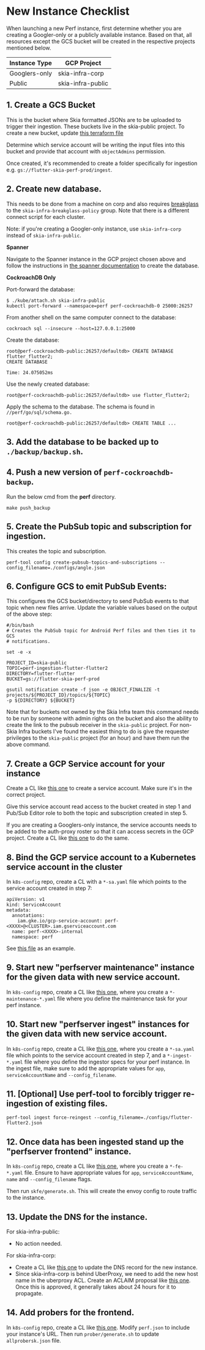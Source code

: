 # New Instance Checklist

When launching a new Perf instance, first determine whether you are creating a Googler-only
or a publicly available instance. Based on that, all resources except the GCS bucket will
be created in the respective projects mentioned below.

| Instance Type | GCP Project       |
| ------------- | ----------------- |
| Googlers-only | skia-infra-corp   |
| Public        | skia-infra-public |

## 1. Create a GCS Bucket

This is the bucket where Skia formatted JSONs are to be uploaded to trigger their ingestion.
These buckets live in the skia-public project. To create a new bucket, update [this
terraform file](go/skia-perf-buckets)

Determine which service account will be writing the input files into this bucket and provide
that account with `objectAdmins` permission.

Once created, it's recommended to create a folder specifically for ingestion e.g.
`gs://flutter-skia-perf-prod/ingest`.

## 2. Create new database.

This needs to be done from a machine on corp and also requires
[breakglass](https://grants.corp.google.com/#/grants) to the `skia-infra-breakglass-policy` group.
Note that there is a different connect script for each cluster.

Note: if you're creating a Googler-only instance, use `skia-infra-corp` instead
of `skia-infra-public`.

**Spanner**

Navigate to the Spanner instance in the GCP project chosen above and follow the instructions in [the spanner documentation](./Spanner.md) to create the database.

**CockroachDB Only**

Port-forward the database:

```
$ ./kube/attach.sh skia-infra-public
kubectl port-forward --namespace=perf perf-cockroachdb-0 25000:26257
```

From another shell on the same computer connect to the database:

```
cockroach sql --insecure --host=127.0.0.1:25000
```

Create the database:

```
root@perf-cockroachdb-public:26257/defaultdb> CREATE DATABASE flutter_flutter2;
CREATE DATABASE

Time: 24.075052ms
```

Use the newly created database:

```
root@perf-cockroachdb-public:26257/defaultdb> use flutter_flutter2;
```

Apply the schema to the database. The schema is found
in `//perf/go/sql/schema.go.`

```
root@perf-cockroachdb-public:26257/defaultdb> CREATE TABLE ...
```

## 3. Add the database to be backed up to `./backup/backup.sh`.

## 4. Push a new version of `perf-cockroachdb-backup`.

Run the below cmd from the **perf** directory.

    make push_backup

## 5. Create the PubSub topic and subscription for ingestion.

This creates the topic and subscription.

```
perf-tool config create-pubsub-topics-and-subscriptions --config_filename=./configs/angle.json
```

## 6. Configure GCS to emit PubSub Events:

This configures the GCS bucket/directory to send PubSub events to that topic
when new files arrive. Update the variable values based on the output of the above step:

```
#/bin/bash
# Creates the PubSub topic for Android Perf files and then ties it to GCS
# notifications.

set -e -x

PROJECT_ID=skia-public
TOPIC=perf-ingestion-flutter-flutter2
DIRECTORY=flutter-flutter
BUCKET=gs://flutter-skia-perf-prod

gsutil notification create -f json -e OBJECT_FINALIZE -t projects/${PROJECT_ID}/topics/${TOPIC}
-p ${DIRECTORY} ${BUCKET}
```

Note that for buckets not owned by the Skia Infra team this command needs to be
run by someone with admin rights on the bucket and also the ability to create
the link to the pubsub receiver in the `skia-public` project. For non-Skia Infra
buckets I've found the easiest thing to do is give the requester privileges to
the `skia-public` project (for an hour) and have them run the above command.

## 7. Create a GCP Service account for your instance

Create a CL like [this one](http://go/sample-sa-cl) to create a service
account. Make sure it's in the correct project.

Give this service account read access to the bucket created in step 1 and Pub/Sub Editor role to
both the topic and subscription created in step 5.

If you are creating a Googlers-only instance, the service accounts needs to be added to the
auth-proxy roster so that it can access secrets in the GCP project. Create a CL like
[this one](http://go/sample-auth-proxy-roster-cl) to do the same.

## 8. Bind the GCP service account to a Kubernetes service account in the cluster

In `k8s-config` repo, create a CL with a `*-sa.yaml` file which points to the service account created in step 7:

```
apiVersion: v1
kind: ServiceAccount
metadata:
  annotations:
    iam.gke.io/gcp-service-account: perf-<XXXX>@<CLUSTER>.iam.gserviceaccount.com
  name: perf-<XXXX>-internal
  namespace: perf
```

See [this file](https://skia-review.googlesource.com/c/k8s-config/+/759064/4/skia-infra-corp/perf-webrtc-internal-sa.yaml)
as an example.

## 9. Start new "perfserver maintenance" instance for the given data with new service account.

In `k8s-config` repo, create a CL like [this
one](https://skia-review.googlesource.com/c/k8s-config/+/794378), where you
create a `*-maintenance-*.yaml` file where you define the maintenance task for
your perf instance.

## 10. Start new "perfserver ingest" instances for the given data with new service account.

In `k8s-config` repo, create a CL like
[this one](https://skia-review.googlesource.com/c/k8s-config/+/759064), where you create a
`*-sa.yaml` file which points to the service account created in step 7, and a `*-ingest-*.yaml`
file where you define the ingestor specs for your perf instance. In the ingest file, make sure
to add the appropriate values for `app`, `serviceAccountName` and `--config_filename`.

## 11. [Optional] Use perf-tool to forcibly trigger re-ingestion of existing files.

```
perf-tool ingest force-reingest --config_filename=./configs/flutter-flutter2.json
```

## 12. Once data has been ingested stand up the "perfserver frontend" instance.

In `k8s-config` repo, create a CL like
[this one](https://skia-review.googlesource.com/c/k8s-config/+/761974), where you create a
`*-fe-*.yaml` file. Ensure to have appropriate values for `app`, `serviceAccountName`, `name`
and `--config_filename` flags.

Then run `skfe/generate.sh`. This will create the envoy config to route traffic to the instance.

## 13. Update the DNS for the instance.

For skia-infra-public:

- No action needed.

For skia-infra-corp:

- Create a CL like [this one](http://go/sample-skiaperf-dns-cl) to update the DNS
  record for the new instance.
- Since skia-infra-corp is behind UberProxy, we need to add the new host name in the uberproxy ACL.
  Create an ACLAIM proposal like [this one](go/perf-uberproxy-aclaim). Once this is approved, it
  generally takes about 24 hours for it to propagate.

## 14. Add probers for the frontend.

In `k8s-config` repo, create a CL like
[this one](https://skia-review.googlesource.com/c/k8s-config/+/762921). Modify `perf.json` to
include your instance's URL. Then run `prober/generate.sh` to update `allprobersk.json` file.
